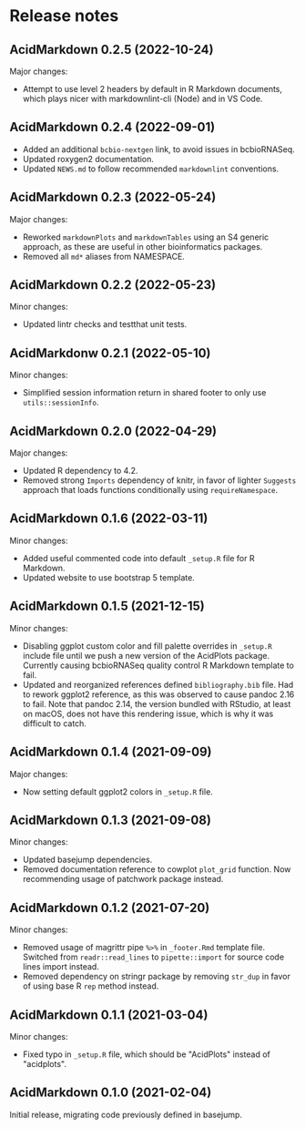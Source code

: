 # Release notes

## AcidMarkdown 0.2.5 (2022-10-24)

Major changes:

- Attempt to use level 2 headers by default in R Markdown documents, which
  plays nicer with markdownlint-cli (Node) and in VS Code.

## AcidMarkdown 0.2.4 (2022-09-01)

- Added an additional `bcbio-nextgen` link, to avoid issues in bcbioRNASeq.
- Updated roxygen2 documentation.
- Updated `NEWS.md` to follow recommended `markdownlint` conventions.

## AcidMarkdown 0.2.3 (2022-05-24)

Major changes:

- Reworked `markdownPlots` and `markdownTables` using an S4 generic approach,
  as these are useful in other bioinformatics packages.
- Removed all `md*` aliases from NAMESPACE.

## AcidMarkdown 0.2.2 (2022-05-23)

Minor changes:

- Updated lintr checks and testthat unit tests.

## AcidMarkdonw 0.2.1 (2022-05-10)

Minor changes:

- Simplified session information return in shared footer to only use
  `utils::sessionInfo`.

## AcidMarkdown 0.2.0 (2022-04-29)

Major changes:

- Updated R dependency to 4.2.
- Removed strong `Imports` dependency of knitr, in favor of lighter `Suggests`
  approach that loads functions conditionally using `requireNamespace`.

## AcidMarkdown 0.1.6 (2022-03-11)

Minor changes:

- Added useful commented code into default `_setup.R` file for R Markdown.
- Updated website to use bootstrap 5 template.

## AcidMarkdown 0.1.5 (2021-12-15)

Minor changes:

- Disabling ggplot custom color and fill palette overrides in `_setup.R` include
  file until we push a new version of the AcidPlots package. Currently causing
  bcbioRNASeq quality control R Markdown template to fail.
- Updated and reorganized references defined `bibliography.bib` file. Had to
  rework ggplot2 reference, as this was observed to cause pandoc 2.16 to fail.
  Note that pandoc 2.14, the version bundled with RStudio, at least on macOS,
  does not have this rendering issue, which is why it was difficult to catch.

## AcidMarkdown 0.1.4 (2021-09-09)

Major changes:

- Now setting default ggplot2 colors in `_setup.R` file.

## AcidMarkdown 0.1.3 (2021-09-08)

Minor changes:

- Updated basejump dependencies.
- Removed documentation reference to cowplot `plot_grid` function. Now
  recommending usage of patchwork package instead.

## AcidMarkdown 0.1.2 (2021-07-20)

Minor changes:

- Removed usage of magrittr pipe `%>%` in `_footer.Rmd` template file.
  Switched from `readr::read_lines` to `pipette::import` for source code
  lines import instead.
- Removed dependency on stringr package by removing `str_dup` in favor of
  using base R `rep` method instead.

## AcidMarkdown 0.1.1 (2021-03-04)

Minor changes:

- Fixed typo in `_setup.R` file, which should be "AcidPlots" instead of
  "acidplots".

## AcidMarkdown 0.1.0 (2021-02-04)

Initial release, migrating code previously defined in basejump.
